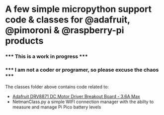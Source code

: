 # A few simple micropython support code & classes for @adafruit, @pimoroni & @raspberry-pi products

### *** This is a work in progress ***

### *** I am not a coder or programer, so please excuse the chaos ***

The classes folder above contains code related to:

- [Adafruit DRV8871 DC Motor Driver Breakout Board - 3.6A Max](https://shop.pimoroni.com/products/adafruit-drv8871-dc-motor-driver-breakout-board-3-6a-max)
- NetmanClass.py a simple WIFI connection manager with the abilty to measure and manage Pi Pico battery levels 




